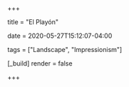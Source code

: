 +++

title = "El Playón"

date = 2020-05-27T15:12:07-04:00

tags = ["Landscape", "Impressionism"]

[_build]
	render = false

+++

